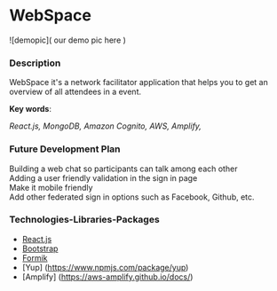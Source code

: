 # WebSpace

 
![demopic]( our demo pic here ) 


### Description
WebSpace it's a network facilitator application that helps you to get an overview of all attendees in a event.



**Key words**: 

*React.js,*
*MongoDB,*
*Amazon Cognito,*
*AWS,*
*Amplify,*

### Future Development Plan
Building a web chat so participants can talk among each other <br>
Adding a user friendly validation in the sign in page  <br>
Make it mobile friendly <br>
Add other federated sign in options such as Facebook, Github, etc.


### Technologies-Libraries-Packages 

- [React.js](https://reactjs.org//) 
- [Bootstrap](https://materializecss.com/) <br>
- [Formik](https://www.npmjs.com/package/formik) <br>
- [Yup] (https://www.npmjs.com/package/yup) <br>
- [Amplify] (https://aws-amplify.github.io/docs/)
